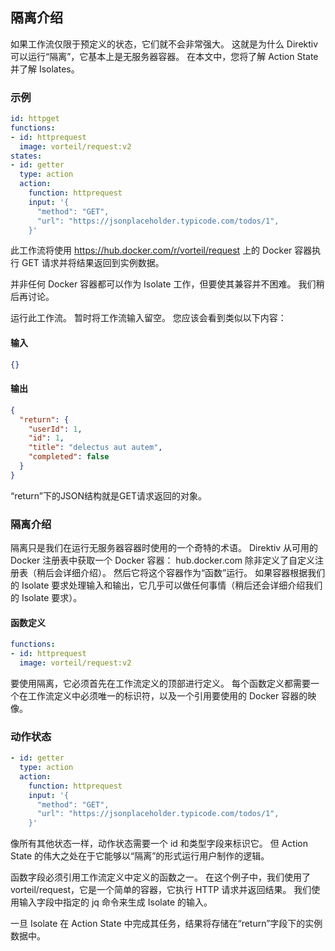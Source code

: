 ## 隔离介绍

如果工作流仅限于预定义的状态，它们就不会非常强大。 这就是为什么 Direktiv 可以运行“隔离”，它基本上是无服务器容器。 在本文中，您将了解 Action State 并了解 Isolates。

### 示例

```yml
id: httpget
functions:
- id: httprequest
  image: vorteil/request:v2
states:
- id: getter
  type: action
  action:
    function: httprequest
    input: '{
      "method": "GET",
      "url": "https://jsonplaceholder.typicode.com/todos/1",
    }'
```

此工作流将使用 https://hub.docker.com/r/vorteil/request 上的 Docker 容器执行 GET 请求并将结果返回到实例数据。

并非任何 Docker 容器都可以作为 Isolate 工作，但要使其兼容并不困难。 我们稍后再讨论。

运行此工作流。 暂时将工作流输入留空。 您应该会看到类似以下内容：

#### 输入
```json
{}
```

#### 输出

```json
{
  "return": {
    "userId": 1,
    "id": 1,
    "title": "delectus aut autem",
    "completed": false
  }
}
```

“return”下的JSON结构就是GET请求返回的对象。


### 隔离介绍

隔离只是我们在运行无服务器容器时使用的一个奇特的术语。 Direktiv 从可用的 Docker 注册表中获取一个 Docker 容器： hub.docker.com 除非定义了自定义注册表（稍后会详细介绍）。 然后它将这个容器作为“函数”运行。 如果容器根据我们的 Isolate 要求处理输入和输出，它几乎可以做任何事情（稍后还会详细介绍我们的 Isolate 要求）。

#### 函数定义

```yml
functions:
- id: httprequest
  image: vorteil/request:v2
```

要使用隔离，它必须首先在工作流定义的顶部进行定义。 每个函数定义都需要一个在工作流定义中必须唯一的标识符，以及一个引用要使用的 Docker 容器的映像。

### 动作状态

```yml
- id: getter
  type: action
  action:
    function: httprequest
    input: '{
      "method": "GET",
      "url": "https://jsonplaceholder.typicode.com/todos/1",
    }'
```

像所有其他状态一样，动作状态需要一个 id 和类型字段来标识它。 但 Action State 的伟大之处在于它能够以“隔离”的形式运行用户制作的逻辑。

函数字段必须引用工作流定义中定义的函数之一。 在这个例子中，我们使用了 vorteil/request，它是一个简单的容器，它执行 HTTP 请求并返回结果。 我们使用输入字段中指定的 jq 命令来生成 Isolate 的输入。


一旦 Isolate 在 Action State 中完成其任务，结果将存储在“return”字段下的实例数据中。